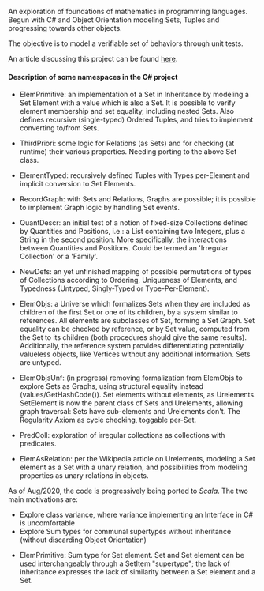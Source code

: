 An exploration of foundations of mathematics in programming languages. Begun with C# and Object Orientation modeling Sets, Tuples and progressing towards other objects.

The objective is to model a verifiable set of behaviors through unit tests.

An article discussing this project can be found [here](https://psobo.com/blog/limits_an_exploration.html).

#### Description of some namespaces in the C# project

- ElemPrimitive: an implementation of a Set in Inheritance by modeling a Set Element with a value which is also a Set. It is possible to verify element membership and set equality, including nested Sets. Also defines recursive (single-typed) Ordered Tuples, and tries to implement converting to/from Sets.

- ThirdPriori: some logic for Relations (as Sets) and for checking (at runtime) their various properties. Needing porting to the above Set class.

- ElementTyped: recursively defined Tuples with Types per-Element and implicit conversion to Set Elements.

- RecordGraph: with Sets and Relations, Graphs are possible; it is possible to implement Graph logic by handling Set events.

- QuantDescr: an initial test of a notion of fixed-size Collections defined by Quantities and Positions, i.e.: a List containing two Integers, plus a String in the second position. More specifically, the interactions between Quantities and Positions. Could be termed an 'Irregular Collection' or a 'Family'.

- NewDefs: an yet unfinished mapping of possible permutations of types of Collections according to Ordering, Uniqueness of Elements, and Typedness (Untyped, Singly-Typed or Type-Per-Element).

- ElemObjs: a Universe which formalizes Sets when they are included as children of the first Set or one of its children, by a system similar to references. All elements are subclasses of Set, forming a Set Graph. Set equality can be checked by reference, or by Set value, computed from the Set to its children (both procedures should give the same results). Additionally, the reference system provides differentiating potentially valueless objects, like Vertices without any additional information. Sets are untyped.

- ElemObjsUnf: (in progress) removing formalization from ElemObjs to explore Sets as Graphs, using structural equality instead (values/GetHashCode()). Set elements without elements, as Urelements. SetElement is now the parent class of Sets and Urelements, allowing graph traversal: Sets have sub-elements and Urelements don't. The Regularity Axiom as cycle checking, toggable per-Set.

- PredColl: exploration of irregular collections as collections with predicates.

- ElemAsRelation: per the Wikipedia article on Urelements, modeling a Set element as a Set with a unary relation, and possibilities from modeling properties as unary relations in objects.

As of Aug/2020, the code is progressively being ported to *Scala*. The two main motivations are:
* Explore class variance, where variance implementing an Interface in C# is uncomfortable
* Explore Sum types for communal supertypes without inheritance (without discarding Object Orientation)

- ElemPrimitive: Sum type for Set element. Set and Set element can be used interchangeably through a SetItem "supertype"; the lack of inheritance expresses the lack of similarity between a Set element and a Set.

